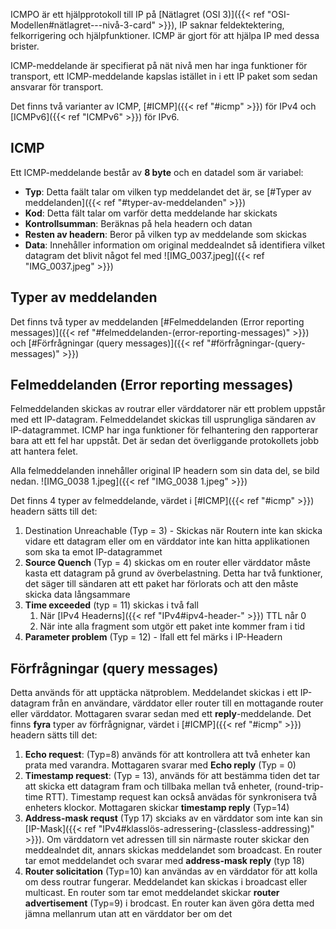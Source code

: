 ICMPO är ett hjälpprotokoll till IP på [Nätlagret (OSI 3)]({{< ref "OSI-Modellen#nätlagret---nivå-3-card" >}}), IP saknar feldektektering, felkorrigering och hjälpfunktioner. ICMP är gjort för att hjälpa IP med dessa brister.

ICMP-meddelande är specifierat på nät nivå men har inga funktioner för transport, ett ICMP-meddelande kapslas istället in i ett IP paket som sedan ansvarar för transport. 

Det finns två varianter av ICMP, [#ICMP]({{< ref "#icmp" >}}) för IPv4 och [ICMPv6]({{< ref "ICMPv6" >}}) för IPv6. 

## ICMP
Ett ICMP-meddelande består av **8 byte** och en datadel som är variabel:
- **Typ**: Detta faält talar om vilken typ meddelandet det är, se [#Typer av meddelanden]({{< ref "#typer-av-meddelanden" >}})
- **Kod**: Detta fält talar om varför detta meddelande har skickats
- **Kontrollsumman**: Beräknas på hela headern och datan
- **Resten av headern**: Beror på vilken typ av meddelande som skickas
- **Data**: Innehåller information om original meddealndet så identifiera vilket datagram det blivit något fel med
![IMG_0037.jpeg]({{< ref "IMG_0037.jpeg" >}})

## Typer av meddelanden
Det finns två typer av meddelanden [#Felmeddelanden (Error reporting messages)]({{< ref "#felmeddelanden-(error-reporting-messages)" >}}) och [#Förfrågningar (query messages)]({{< ref "#förfrågningar-(query-messages)" >}})

## Felmeddelanden (Error reporting messages)
Felmeddelanden skickas av routrar eller värddatorer när ett problem uppstår med ett IP-datagram. Felmeddelandet skickas till usprungliga sändaren av IP-datagrammet. ICMP har inga funktioner för felhantering den rapporterar bara att ett fel har uppståt. Det är sedan det överliggande protokollets jobb att hantera felet.

Alla felmeddelanden innehåller original IP headern som sin data del, se bild nedan.
![IMG_0038 1.jpeg]({{< ref "IMG_0038 1.jpeg" >}})

Det finns 4 typer av felmeddelande, värdet i [#ICMP]({{< ref "#icmp" >}}) headern sätts till det:
1. Destination Unreachable (Typ = 3) - Skickas när Routern inte kan skicka vidare ett datagram eller om en värddator inte kan hitta applikationen som ska ta emot IP-datagrammet
2. **Source Quench** (Typ = 4) skickas om en router eller värddator måste kasta ett datagram på grund av överbelastning. Detta har två funktioner, det säger till sändaren att ett paket har förlorats och att den måste skicka data långsammare
3. **Time exceeded** (typ = 11) skickas i två fall
	1. När [IPv4 Headerns]({{< ref "IPv4#ipv4-header-" >}}) TTL når 0
	2. När inte alla fragment som utgör ett paket inte kommer fram i tid
4. **Parameter problem** (Typ = 12) - Ifall ett fel märks i IP-Headern



## Förfrågningar (query messages)
Detta används för att upptäcka nätproblem. Meddelandet skickas i ett IP-datagram från en användare, värddator eller router till en mottagande router eller värddator. Mottagaren svarar sedan med ett **reply**-meddelande. Det finns **fyra** typer av förfrågnignar, värdet i [#ICMP]({{< ref "#icmp" >}}) headern sätts till det:
1. **Echo request**: (Typ=8) används för att kontrollera att två enheter kan prata med varandra. Mottagaren svarar med **Echo reply** (Typ = 0)
2. **Timestamp request**: (Typ = 13), används för att bestämma tiden det tar att skicka ett datagram fram och tillbaka mellan två enheter, (round-trip-time RTT). Timestamp request kan också anvädas för synkronisera två enheters klockor. Mottagaren skickar **timestamp reply** (Typ=14)
3. **Address-mask requst** (Typ 17) skciaks av en värddator som inte kan sin [IP-Mask]({{< ref "IPv4#klasslös-adressering-(classless-addressing)" >}}). Om värddatorn vet adressen till sin närmaste router skickar den meddealndet dit, annars skickas meddelandet som broadcast. En router tar emot meddelandet och svarar med **address-mask reply** (typ 18)
4. **Router solicitation** (Typ=10) kan användas av en värddator för att kolla om dess routrar fungerar. Meddelandet kan skickas i broadcast eller multicast. En router som tar emot meddelandet skickar **router advertisement** (Typ=9) i brodcast. En router kan även göra detta med jämna mellanrum utan att en värddator ber om det







































